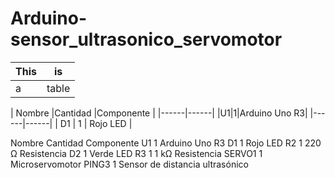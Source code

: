 # Arduino-sensor_ultrasonico_servomotor



| This | is   |
|------|------|
|   a  | table|


| Nombre |Cantidad |Componente |
|------|------|
|U1|1|Arduino Uno R3|
|------|------|
| D1 | 1 | Rojo LED |

Nombre	Cantidad	Componente
U1	1	Arduino Uno R3
D1	1	Rojo LED
R2	1	220 Ω Resistencia
D2	1	Verde LED
R3	1	1 kΩ Resistencia
SERVO1	1	Microservomotor
PING3	1	Sensor de distancia ultrasónico
